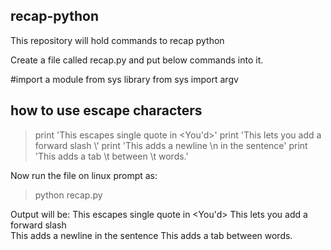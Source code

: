 ## recap-python
This repository will hold commands to recap python

Create a file called recap.py and put below commands into it.

#import a module from sys library
from sys import argv

## how to use escape characters
> print 'This escapes single quote in <You\'d>'
> print 'This lets you add a forward slash \\'
> print 'This adds a newline \n in the sentence'
> print 'This adds a tab \t between \t words.'

Now run the file on linux prompt as:
> python recap.py

Output will be:
This escapes single quote in <You'd>
This lets you add a forward slash \
This adds a newline
 in the sentence
This adds a tab          between         words.



